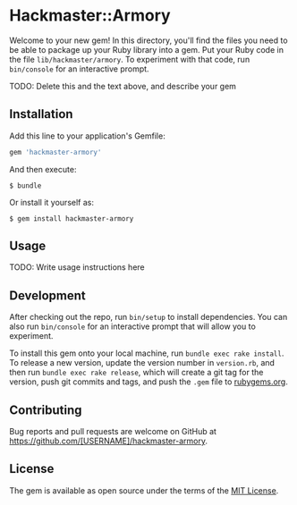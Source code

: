 # Hackmaster::Armory

Welcome to your new gem! In this directory, you'll find the files you need to be able to package up your Ruby library into a gem. Put your Ruby code in the file `lib/hackmaster/armory`. To experiment with that code, run `bin/console` for an interactive prompt.

TODO: Delete this and the text above, and describe your gem

## Installation

Add this line to your application's Gemfile:

```ruby
gem 'hackmaster-armory'
```

And then execute:

    $ bundle

Or install it yourself as:

    $ gem install hackmaster-armory

## Usage

TODO: Write usage instructions here

## Development

After checking out the repo, run `bin/setup` to install dependencies. You can also run `bin/console` for an interactive prompt that will allow you to experiment.

To install this gem onto your local machine, run `bundle exec rake install`. To release a new version, update the version number in `version.rb`, and then run `bundle exec rake release`, which will create a git tag for the version, push git commits and tags, and push the `.gem` file to [rubygems.org](https://rubygems.org).

## Contributing

Bug reports and pull requests are welcome on GitHub at https://github.com/[USERNAME]/hackmaster-armory.


## License

The gem is available as open source under the terms of the [MIT License](http://opensource.org/licenses/MIT).

